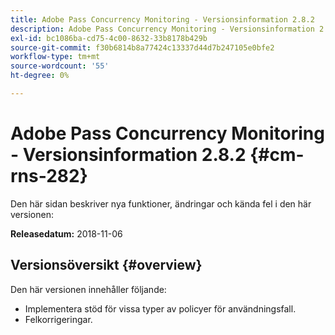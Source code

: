 ```yaml
---
title: Adobe Pass Concurrency Monitoring - Versionsinformation 2.8.2
description: Adobe Pass Concurrency Monitoring - Versionsinformation 2.8.2
exl-id: bc1086ba-cd75-4c00-8632-33b8178b429b
source-git-commit: f30b6814b8a77424c13337d44d7b247105e0bfe2
workflow-type: tm+mt
source-wordcount: '55'
ht-degree: 0%

---
```


# Adobe Pass Concurrency Monitoring - Versionsinformation 2.8.2 {#cm-rns-282}

Den här sidan beskriver nya funktioner, ändringar och kända fel i den här versionen:

**Releasedatum:** 2018-11-06

## Versionsöversikt {#overview}

Den här versionen innehåller följande:

* Implementera stöd för vissa typer av policyer för användningsfall.
* Felkorrigeringar.
